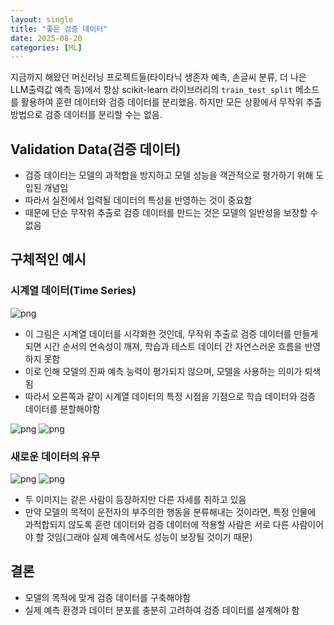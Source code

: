 ```yaml
---
layout: single
title: "좋은 검증 데이터"
date: 2025-08-20
categories: [ML]
---
```


지금까지 해왔던 머신러닝 프로젝트들(타이타닉 생존자 예측, 손글씨 분류, 더 나은 LLM출력값 예측 등)에서 항상 scikit-learn 라이브러리의 `train_test_split` 메소드를 활용하여 훈련 데이터와 검증 데이터를 분리했음. 하지만 모든 상황에서 무작위 추출 방법으로 검증 데이터를 분리할 수는 없음.

## Validation Data(검증 데이터)
- 검증 데이터는 모델의 과적합을 방지하고 모델 성능을 객관적으로 평가하기 위해 도입된 개념임
- 따라서 실전에서 입력될 데이터의 특성을 반영하는 것이 중요함
- 때문에 단순 무작위 추출로 검증 데이터를 만드는 것은 모델의 일반성을 보장할 수 없음

## 구체적인 예시
### 시계열 데이터(Time Series)

![png](https://www.fast.ai/images/timeseries1.png)

- 이 그림은 시계열 데이터를 시각화한 것인데, 무작위 추출로 검증 데이터를 만들게 되면 시간 순서의 연속성이 깨져, 학습과 테스트 데이터 간 자연스러운 흐름을 반영하지 못함
- 이로 인해 모델의 진짜 예측 능력이 평가되지 않으며, 모델을 사용하는 의미가 퇴색됨
- 따라서 오른쪽과 같이 시계열 데이터의 특정 시점을 기점으로 학습 데이터와 검증 데이터를 분할해야함

![png](https://www.fast.ai/images/timeseries2.png)
![png](https://www.fast.ai/images/timeseries3.png)



### 새로운 데이터의 유무
![png](https://www.fast.ai/images/driver_phone.png)
![png](https://www.fast.ai/images/driver_phone2.png)

- 두 이미지는 같은 사람이 등장하지만 다른 자세를 취하고 있음
- 만약 모델의 목적이 운전자의 부주의한 행동을 분류해내는 것이라면, 특정 인물에 과적합되지 않도록 훈련 데이터와 검증 데이터에 적용할 사람은 서로 다른 사람이어야 할 것임(그래야 실제 예측에서도 성능이 보장될 것이기 때문)

## 결론
- 모델의 목적에 맞게 검증 데이터를 구축해야함
- 실제 예측 환경과 데이터 분포를 충분히 고려하여 검증 데이터를 설계해야 함